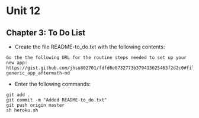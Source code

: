 # Unit 12
## Chapter 3: To Do List

* Create the file README-to_do.txt with the following contents:
```
Go the the following URL for the routine steps needed to set up your new app:
https://gist.github.com/jhsu802701/fdfd6e0732773b379413625463f2d2c0#file-generic_app_aftermath-md
```
* Enter the following commands:
```
git add .
git commit -m "Added README-to_do.txt"
git push origin master
sh heroku.sh
```
